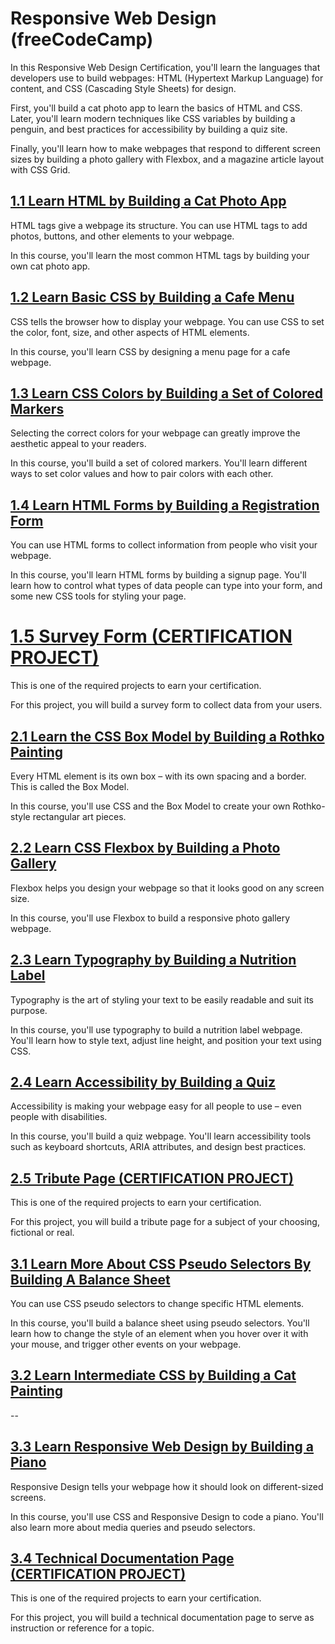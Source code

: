# Responsive Web Design (freeCodeCamp)

In this Responsive Web Design Certification, you'll learn the languages that developers use to build webpages: HTML (Hypertext Markup Language) for content, and CSS (Cascading Style Sheets) for design.

First, you'll build a cat photo app to learn the basics of HTML and CSS. Later, you'll learn modern techniques like CSS variables by building a penguin, and best practices for accessibility by building a quiz site.

Finally, you'll learn how to make webpages that respond to different screen sizes by building a photo gallery with Flexbox, and a magazine article layout with CSS Grid.

## [1.1 Learn HTML by Building a Cat Photo App](https://github.com/JonathanAgarradoJCU/freeCodeCamp/tree/main/Responsive%20Web%20Design/1.1%20Learn%20HTML%20by%20Building%20a%20Cat%20Photo%20App)
HTML tags give a webpage its structure. You can use HTML tags to add photos, buttons, and other elements to your webpage.

In this course, you'll learn the most common HTML tags by building your own cat photo app.

## [1.2 Learn Basic CSS by Building a Cafe Menu](https://github.com/JonathanAgarradoJCU/freeCodeCamp/tree/main/Responsive%20Web%20Design/1.2%20Learn%20Basic%20CSS%20by%20Building%20a%20Cafe%20Menu%20index)
CSS tells the browser how to display your webpage. You can use CSS to set the color, font, size, and other aspects of HTML elements.

In this course, you'll learn CSS by designing a menu page for a cafe webpage.

## [1.3 Learn CSS Colors by Building a Set of Colored Markers](https://github.com/JonathanAgarradoJCU/freeCodeCamp/tree/main/Responsive%20Web%20Design/1.3%20Learn%20CSS%20Colors%20by%20Building%20a%20Set%20of%20Colored%20Markers)
Selecting the correct colors for your webpage can greatly improve the aesthetic appeal to your readers.

In this course, you'll build a set of colored markers. You'll learn different ways to set color values and how to pair colors with each other.

## [1.4 Learn HTML Forms by Building a Registration Form](https://github.com/JonathanAgarradoJCU/freeCodeCamp/tree/main/Responsive%20Web%20Design/1.4%20Learn%20HTML%20Forms%20by%20Building%20a%20Registration%20Form)
You can use HTML forms to collect information from people who visit your webpage.

In this course, you'll learn HTML forms by building a signup page. You'll learn how to control what types of data people can type into your form, and some new CSS tools for styling your page.

# [1.5 Survey Form (CERTIFICATION PROJECT)](https://github.com/JonathanAgarradoJCU/freeCodeCamp/tree/main/Responsive%20Web%20Design/1.5%20Survey%20Form%20(CERTIFICATION%20PROJECT))
This is one of the required projects to earn your certification.

For this project, you will build a survey form to collect data from your users.

## [2.1 Learn the CSS Box Model by Building a Rothko Painting](https://github.com/JonathanAgarradoJCU/freeCodeCamp/tree/main/Responsive%20Web%20Design/2.1%20Learn%20the%20CSS%20Box%20Model%20by%20Building%20a%20Rothko%20Painting)
Every HTML element is its own box – with its own spacing and a border. This is called the Box Model.

In this course, you'll use CSS and the Box Model to create your own Rothko-style rectangular art pieces.

## [2.2 Learn CSS Flexbox by Building a Photo Gallery](https://github.com/JonathanAgarradoJCU/freeCodeCamp/tree/main/Responsive%20Web%20Design/2.2%20Learn%20CSS%20Flexbox%20by%20Building%20a%20Photo%20Gallery)
Flexbox helps you design your webpage so that it looks good on any screen size.

In this course, you'll use Flexbox to build a responsive photo gallery webpage.

## [2.3 Learn Typography by Building a Nutrition Label](https://github.com/JonathanAgarradoJCU/freeCodeCamp/tree/main/Responsive%20Web%20Design/2.3%20Learn%20Typography%20by%20Building%20a%20Nutrition%20Label)
Typography is the art of styling your text to be easily readable and suit its purpose.

In this course, you'll use typography to build a nutrition label webpage. You'll learn how to style text, adjust line height, and position your text using CSS.

## [2.4 Learn Accessibility by Building a Quiz](https://github.com/JonathanAgarradoJCU/freeCodeCamp/tree/main/Responsive%20Web%20Design/2.4%20Learn%20Accessibility%20by%20Building%20a%20Quiz)
Accessibility is making your webpage easy for all people to use – even people with disabilities.

In this course, you'll build a quiz webpage. You'll learn accessibility tools such as keyboard shortcuts, ARIA attributes, and design best practices.

## [2.5 Tribute Page (CERTIFICATION PROJECT)](https://github.com/JonathanAgarradoJCU/freeCodeCamp/tree/main/Responsive%20Web%20Design/2.5%20Tribute%20Page%20(CERTIFICATION%20PROJECT))
This is one of the required projects to earn your certification.

For this project, you will build a tribute page for a subject of your choosing, fictional or real.

## [3.1 Learn More About CSS Pseudo Selectors By Building A Balance Sheet](https://github.com/JonathanAgarradoJCU/freeCodeCamp/tree/main/Responsive%20Web%20Design/3.1%20Learn%20More%20About%20CSS%20Pseudo%20Selectors%20By%20Building%20A%20Balance%20Sheet)
You can use CSS pseudo selectors to change specific HTML elements.

In this course, you'll build a balance sheet using pseudo selectors. You'll learn how to change the style of an element when you hover over it with your mouse, and trigger other events on your webpage.

## [3.2 Learn Intermediate CSS by Building a Cat Painting](https://github.com/JonathanAgarradoJCU/freeCodeCamp/tree/main/Responsive%20Web%20Design/3.2%20Learn%20Intermediate%20CSS%20by%20Building%20a%20Cat%20Painting)
--

## [3.3 Learn Responsive Web Design by Building a Piano](https://github.com/JonathanAgarradoJCU/freeCodeCamp/tree/main/Responsive%20Web%20Design/3.3%20Learn%20Responsive%20Web%20Design%20by%20Building%20a%20Piano)
Responsive Design tells your webpage how it should look on different-sized screens.

In this course, you'll use CSS and Responsive Design to code a piano. You'll also learn more about media queries and pseudo selectors.

## [3.4 Technical Documentation Page (CERTIFICATION PROJECT)](https://github.com/JonathanAgarradoJCU/freeCodeCamp/tree/main/Responsive%20Web%20Design/3.4%20Technical%20Documentation%20Page%20(CERTIFICATION%20PROJECT))
This is one of the required projects to earn your certification.

For this project, you will build a technical documentation page to serve as instruction or reference for a topic.

